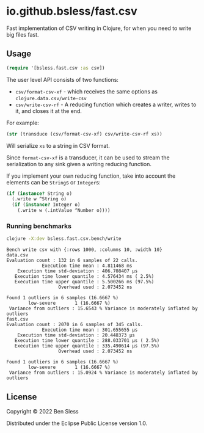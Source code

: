 # io.github.bsless/fast.csv

Fast implementation of CSV writing in Clojure, for when you need to
write big files fast.

## Usage

```clojure
(require '[bsless.fast.csv :as csv])
```

The user level API consists of two functions:

- `csv/format-csv-xf` - which receives the same options as `clojure.data.csv/write-csv`
- `csv/write-csv-rf` - A reducing function which creates a writer, writes to it, and closes it at the end.

For example:

```clojure
(str (transduce (csv/format-csv-xf) csv/write-csv-rf xs))
```

Will serialize `xs` to a string in CSV format.

Since `format-csv-xf` is a transducer, it can be used to stream the
serialization to any sink given a writing reducing function.

If you implement your own reducing function, take into account the
elements can be `String`s or `Integer`s:

```clojure
(if (instance? String o)
  (.write w ^String o)
  (if (instance? Integer o)
    (.write w (.intValue ^Number o))))
```

### Running benchmarks

```bash
clojure -X:dev bsless.fast.csv.bench/write
```
```
Bench write csv with {:rows 1000, :columns 10, :width 10}
data.csv
Evaluation count : 132 in 6 samples of 22 calls.
             Execution time mean : 4.811468 ms
    Execution time std-deviation : 406.708407 µs
   Execution time lower quantile : 4.576434 ms ( 2.5%)
   Execution time upper quantile : 5.500266 ms (97.5%)
                   Overhead used : 2.073452 ns

Found 1 outliers in 6 samples (16.6667 %)
        low-severe       1 (16.6667 %)
 Variance from outliers : 15.6543 % Variance is moderately inflated by outliers
fast.csv
Evaluation count : 2070 in 6 samples of 345 calls.
             Execution time mean : 301.655655 µs
    Execution time std-deviation : 20.448373 µs
   Execution time lower quantile : 288.033701 µs ( 2.5%)
   Execution time upper quantile : 335.490614 µs (97.5%)
                   Overhead used : 2.073452 ns

Found 1 outliers in 6 samples (16.6667 %)
        low-severe       1 (16.6667 %)
 Variance from outliers : 15.0924 % Variance is moderately inflated by outliers
```

## License

Copyright © 2022 Ben Sless

Distributed under the Eclipse Public License version 1.0.
